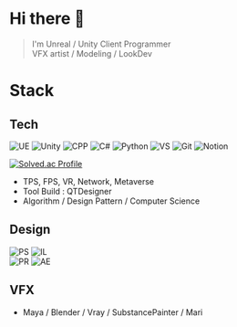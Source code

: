 # Hi there 👋
> I'm Unreal / Unity Client Programmer <br/>
> VFX artist / Modeling / LookDev

<!--
**fortress43-dev/fortress43-dev** is a ✨ _special_ ✨ repository because its `README.md` (this file) appears on your GitHub profile.

Here are some ideas to get you started:

- 🔭 I’m currently working on ...
- 🌱 I’m currently learning ...
- 👯 I’m looking to collaborate on ...
- 🤔 I’m looking for help with ...
- 💬 Ask me about ...
- 📫 How to reach me: ...
- 😄 Pronouns: ...
- ⚡ Fun fact: ...
-->

# Stack
## Tech
![UE](https://img.shields.io/badge/unrealengine-%23313131.svg?style=for-the-badge&logo=unrealengine&logoColor=white)
![Unity](https://img.shields.io/badge/Unity-100000?style=for-the-badge&logo=unity&logoColor=white)
![CPP](https://img.shields.io/badge/C%2B%2B-00599C?style=for-the-badge&logo=c%2B%2B&logoColor=white)
![C#](https://img.shields.io/badge/C%23-239120?style=for-the-badge&logo=c-sharp&logoColor=white)
![Python](https://img.shields.io/badge/Python-3776AB?style=for-the-badge&logo=python&logoColor=white)
![VS](https://img.shields.io/badge/Visual_Studio-5C2D91?style=for-the-badge&logo=visual%20studio&logoColor=white)
![Git](https://img.shields.io/badge/GitHub-100000?style=for-the-badge&logo=github&logoColor=white)
![Notion](https://img.shields.io/badge/Notion-000000?style=for-the-badge&logo=notion&logoColor=white) 

[![Solved.ac Profile](http://mazassumnida.wtf/api/v2/generate_badge?boj=fortress43)](https://solved.ac/fortress43/)
- TPS, FPS, VR, Network, Metaverse
- Tool Build : QTDesigner
- Algorithm / Design Pattern / Computer Science

## Design
![PS](https://img.shields.io/badge/Adobe%20Photoshop-31A8FF?logo=adobephotoshop&logoColor=fff&style=for-the-badge)
![IL](https://img.shields.io/badge/Adobe%20Illustrator-FF9A00?logo=adobeillustrator&logoColor=fff&style=for-the-badge)  
![PR](https://img.shields.io/badge/Adobe%20Premiere%20Pro-99F?logo=adobepremierepro&logoColor=fff&style=for-the-badge)
![AE](https://img.shields.io/badge/Adobe%20After%20Effects-99F?logo=adobeaftereffects&logoColor=fff&style=for-the-badge)

## VFX
- Maya / Blender / Vray / SubstancePainter / Mari

<!--
# Project
## main
| Title | Period | Platform | Engine | Description | Demo |
|-------|--------|----------|--------|-------------|-----|
|Emotion|2022|PC|Unity|
|SculptVR|2022|PC|Unity|
|Life|2023|PC|Unreal|
|QuantumBreak|2023|PC|Unreal|

## sub

# Award
|Name|Award|team|
|-|-|-|
| 2022 Metaverse Academy |Grand Prize|Next|
| 2023 Metaverse Academy |Grand Prize|PostPoduction|
-->

